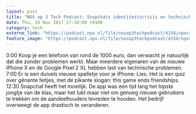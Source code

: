 ```yaml
---
layout: post
title: "NOS op 3 Tech Podcast: Snapchats identiteitscrisis en technische problemen met de nieuwe iPhones"
date: Thu, 16 Nov 2017 17:30:00 +0100
category: tech
externe_link: "https://podcast.npo.nl/file/nosop3techpodcast/4154/nporadio1_nosop3techpodcast_20171116_nos-op-3-tech-podcast-snapchats-identiteitscrisis-en-technische-problemen-met-de-nieuwe-iphones.mp3"
feature_image: "https://podcast.npo.nl/file/nosop3techpodcast/4154/nporadio1_nosop3techpodcast_20171116_nos-op-3-tech-podcast-snapchats-identiteitscrisis-en-technische-problemen-met-de-nieuwe-iphones.mp3"
---
```


0:00 Koop je een telefoon van rond de 1000 euro, dan verwacht je natuurlijk dat die zonder problemen werkt. Maar meerdere eigenaren van de nieuwe iPhone X en de Google Pixel 2 XL hebben last van technische problemen.
7:00 Er is een duivels nieuwe spelletje voor je iPhone: Lies. Het is een quiz over gênante feitjes, met de pikante slogan: this game ends friendships.
12:30 Snapchat heeft het moeilijk. De app was een tijd lang het hipste jongtje van de klas, maar het lukt maar niet om genoeg nieuwe gebruikers te trekken om de aandeelhouders tevreden te houden. Het bedrijf overweegt de app drastisch te veranderen.<img src="http://feeds.feedburner.com/~r/nosop3-tech-podcast/~4/TN-oKfKKzmQ" height="1" width="1" alt=""/>
